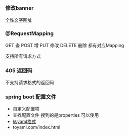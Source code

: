 ### 修改banner
[个性文字网址](http://patorjk.com/software/taag/)

###  @RequestMapping 
GET 查
POST 增 
PUT 修改 
DELETE 删除
都有对应Mapping

支持所有请求方式

### 405 返回码 
不支持请求格式的返回码

### spring boot 配置文件
* 自定义配置项
* 查找配置文件 搜到的是properties 可以使用
* [转yaml格式](toyaml.com/index.html)
*  toyaml.com/index.html